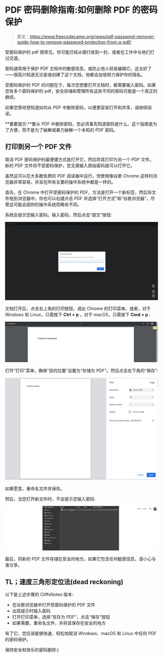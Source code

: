 # PDF 密码删除指南:如何删除 PDF 的密码保护

> 原文：<https://www.freecodecamp.org/news/pdf-password-remover-guide-how-to-remove-password-protection-from-a-pdf/>

受密码保护的 pdf 很常见。你可能已经从银行收到一封，或者在工作中与他们打过交道。

密码通常用于保护 PDF 文档中的敏感信息，或防止他人轻易编辑它。这太好了——很高兴知道无论是谁创建了这个文档，他都会加倍努力保护你的隐私。

受密码保护的 PDF 的问题在于，每次您想要打开文档时，都需要输入密码。如果您有多个密码保护的 pdf，安全存储和管理所有这些不同的密码可能是一个真正的麻烦。

如果您曾经想知道如何从 PDF 中删除密码，以便更容易打开和共享，请继续阅读。

**重要提示:**要从 PDF 中删除密码，您必须事先知道密码是什么。这个指南是为了方便，而不是为了破解或暴力破解一个未知的 PDF 密码。

## 打印到另一个 PDF 文件

取消 PDF 密码保护的最便捷方式是打开它，然后将其打印为另一个 PDF 文件。新的 PDF 文件将不受密码保护，您无需输入原始密码就可以打开它。

虽然这可以在大多数免费的 PDF 阅读器中运行，但使用像谷歌 Chrome 这样的浏览器非常容易，并且在所有主要的操作系统中都是一样的。

首先，在 Chrome 中打开受密码保护的 PDF，方法是打开一个新标签，然后将文件拖到浏览器中。你也可以右键点击 PDF 并选择“打开方式”和“谷歌浏览器”，尽管这可能会因你的操作系统而略有不同。

系统会提示您输入密码。输入密码，然后点击“提交”按钮:

![image-38](img/3923195c323fc7791e85b2594f80905b.png)

文档打开后，点击右上角的打印按钮，调出 Chrome 的打印菜单。或者，对于 Windows 和 Linux，只需按下 **Ctrl + p** ，对于 macOS，只需按下 **Cmd + p** :

![image-39](img/3ec3b47ca72b57598bd8856516bb3525.png)

打开“打印”菜单，确保“目的位置”设置为“存储为 PDF”。然后点击右下角的“保存”:

![image-40](img/ab62f60adc9b8eb94b0938e9cb82a8c9.png)

如果愿意，重命名文件并保存。

然后，当您打开新文件时，不会提示您输入密码:

![unencrypted-pdf](img/0b0618324dedce0b4e7a407759e93c4a.png)

最后，将新的 PDF 文件存储在安全的地方。如果它包含任何敏感信息，请小心与谁分享。

## TL；速度三角形定位法(dead reckoning)

以下是上述步骤的 CliffsNotes 版本:

*   在谷歌浏览器中打开受密码保护的 PDF 文件
*   出现提示时输入密码
*   打开打印菜单，选择“另存为 PDF”，点击“保存”按钮
*   如果需要，重命名文件，并将其保存在安全的地方

有了它，您应该能够快速、轻松地取消 Windows、macOS 和 Linux 中任何 PDF 的密码保护。

保持安全和快乐的密码删除:)